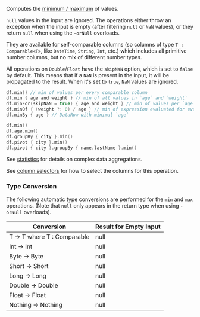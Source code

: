 [//]: # (title: min / max)

<!---IMPORT org.jetbrains.kotlinx.dataframe.samples.api.Analyze-->

Computes the [minimum / maximum](https://en.wikipedia.org/wiki/Maximum_and_minimum) of values.

`null` values in the input are ignored.
The operations either throw an exception when the input is empty (after filtering `null` or `NaN` values),
or they return `null` when using the `-orNull` overloads.

They are available for self-comparable columns
(so columns of type `T : Comparable<T>`, like `DateTime`, `String`, `Int`, etc.)
which includes all primitive number columns, but no mix of different number types.

All operations on `Double`/`Float` have the `skipNaN` option, which is
set to `false` by default. This means that if a `NaN` is present in the input, it will be propagated to the result.
When it's set to `true`, `NaN` values are ignored.

<!---FUN minmaxModes-->

```kotlin
df.min() // min of values per every comparable column
df.min { age and weight } // min of all values in `age` and `weight`
df.minFor(skipNaN = true) { age and weight } // min of values per `age` and `weight` separately
df.minOf { (weight ?: 0) / age } // min of expression evaluated for every row
df.minBy { age } // DataRow with minimal `age`
```

<!---END-->

<!---FUN minmaxAggregations-->

```kotlin
df.min()
df.age.min()
df.groupBy { city }.min()
df.pivot { city }.min()
df.pivot { city }.groupBy { name.lastName }.min()
```

<!---END-->

See [statistics](summaryStatistics.md#groupby-statistics) for details on complex data aggregations.

See [column selectors](ColumnSelectors.md) for how to select the columns for this operation.

### Type Conversion

The following automatic type conversions are performed for the `min` and `max` operations.
(Note that `null` only appears in the return type when using `-orNull` overloads).

| Conversion                     | Result for Empty Input |
|--------------------------------|------------------------|
| T -> T where T : Comparable<T> | null                   |
| Int -> Int                     | null                   |
| Byte -> Byte                   | null                   |
| Short -> Short                 | null                   |
| Long -> Long                   | null                   |
| Double -> Double               | null                   |
| Float -> Float                 | null                   |
| Nothing -> Nothing             | null                   |
